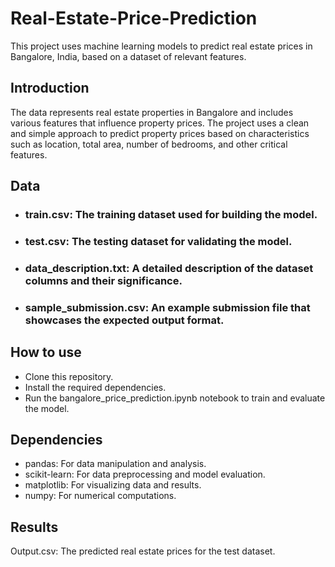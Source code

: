 # Real-Estate-Price-Prediction
This project uses machine learning models to predict real estate prices in Bangalore, India, based on a dataset of relevant features.

## Introduction
The data represents real estate properties in Bangalore and includes various features that influence property prices. The project uses a clean and simple approach to predict property prices based on characteristics such as location, total area, number of bedrooms, and other critical features.

## Data
* ### train.csv: The training dataset used for building the model.
* ### test.csv: The testing dataset for validating the model.
* ### data_description.txt: A detailed description of the dataset columns and their significance.
* ### sample_submission.csv: An example submission file that showcases the expected output format.
  
## How to use
* Clone this repository.
* Install the required dependencies.
* Run the bangalore_price_prediction.ipynb notebook to train and evaluate the model.

## Dependencies
* pandas: For data manipulation and analysis.
* scikit-learn: For data preprocessing and model evaluation.
* matplotlib: For visualizing data and results.
* numpy: For numerical computations.

## Results
Output.csv: The predicted real estate prices for the test dataset.
